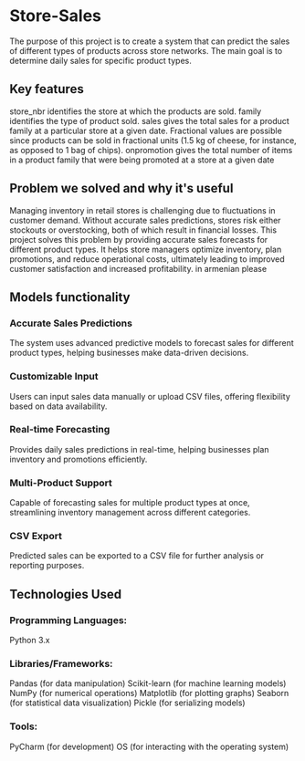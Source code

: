 # Store-Sales
The purpose of this project is to create a system that can predict the sales of different types of products across store networks. The main goal is to determine daily sales for specific product types.
## Key features 
store_nbr identifies the store at which the products are sold.
family identifies the type of product sold.
sales gives the total sales for a product family at a particular store at a given date. Fractional values are possible since products can be sold in fractional units (1.5 kg of cheese, for instance, as opposed to 1 bag of chips).
onpromotion gives the total number of items in a product family that were being promoted at a store at a given date
## Problem we solved and why it's useful
Managing inventory in retail stores is challenging due to fluctuations in customer demand. Without accurate sales predictions, stores risk either stockouts or overstocking, both of which result in financial losses.
This project solves this problem by providing accurate sales forecasts for different product types. It helps store managers optimize inventory, plan promotions, and reduce operational costs, ultimately leading to improved customer satisfaction and increased profitability.
in armenian please
## Models functionality
### Accurate Sales Predictions
The system uses advanced predictive models to forecast sales for different product types, helping businesses make data-driven decisions.
### Customizable Input
Users can input sales data manually or upload CSV files, offering flexibility based on data availability.
### Real-time Forecasting
Provides daily sales predictions in real-time, helping businesses plan inventory and promotions efficiently.
### Multi-Product Support
Capable of forecasting sales for multiple product types at once, streamlining inventory management across different categories.
### CSV Export
Predicted sales can be exported to a CSV file for further analysis or reporting purposes.

## Technologies Used
### Programming Languages:
Python 3.x
### Libraries/Frameworks:
Pandas (for data manipulation)
Scikit-learn (for machine learning models)
NumPy (for numerical operations)
Matplotlib (for plotting graphs)
Seaborn (for statistical data visualization)
Pickle (for serializing models)
### Tools:
PyCharm (for development)
OS (for interacting with the operating system)




